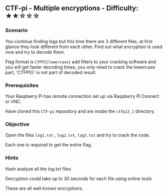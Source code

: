 ## CTF-pi - Multiple encryptions - Difficulty: ★★☆☆☆

### Scenario

You continue finding logs but this time there are 3 different files, at first glance they look different from each other.
Find out what encryption is used now and try to decode them.

Flag format is `CTFPI{lowercase}` add filters to your cracking software and you will get faster decoding times, you only need to crack the lowercase part, 'CTFPI{}' is not part of decoded result.

### Prerequisites

Your Raspberry Pi has remote connection set up via Raspberry Pi Connect or VNC.

Have cloned this `CTF-pi` repository and are inside the `ctfpi2_1` directory.

### Objective

Open the files `log1.txt` , `log2.txt`, `log3.txt` and try to crack the code.

Each one is required to get the entire flag.


### **Hints**

Hash analyze all the log.txt files

Decryption could take up to 30 seconds for each file using online tools

These are all well known encryptions.
